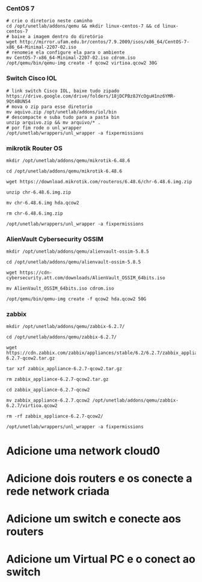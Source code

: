 ### CentOS 7

```
# crie o diretorio neste caminho
cd /opt/unetlab/addons/qemu && mkdir linux-centos-7 && cd linux-centos-7
# baixe a imagem dentro do diretório
wget http://mirror.ufam.edu.br/centos/7.9.2009/isos/x86_64/CentOS-7-x86_64-Minimal-2207-02.iso
# renomeie ela configure ela para o ambiente
mv CentOS-7-x86_64-Minimal-2207-02.iso cdrom.iso
/opt/qemu/bin/qemu-img create -f qcow2 virtioa.qcow2 30G
```

### Switch Cisco IOL
```
# link switch Cisco IOL, baixe tudo zipado
https://drive.google.com/drive/folders/18jDCPBz8JYcOguH1nz6YMR-9Qt4BUN54
# mova o zip para esse diretorio
mv aquivo.zip /opt/unetlab/addons/iol/bin
# descompacte e suba tudo para a pasta bin
unzip arquivo.zip && mv arquivo/* .
# por fim rode o unl_wrapper
/opt/unetlab/wrappers/unl_wrapper -a fixpermissions
```

### mikrotik Router OS
```
mkdir /opt/unetlab/addons/qemu/mikrotik-6.48.6

cd /opt/unetlab/addons/qemu/mikrotik-6.48.6

wget https://download.mikrotik.com/routeros/6.48.6/chr-6.48.6.img.zip

unzip chr-6.48.6.img.zip

mv chr-6.48.6.img hda.qcow2

rm chr-6.48.6.img.zip

/opt/unetlab/wrappers/unl_wrapper -a fixpermissions
```


### AlienVault Cybersecurity OSSIM
```
mkdir /opt/unetlab/addons/qemu/alienvault-ossim-5.8.5

cd /opt/unetlab/addons/qemu/alienvault-ossim-5.8.5

wget https://cdn-cybersecurity.att.com/downloads/AlienVault_OSSIM_64bits.iso

mv AlienVault_OSSIM_64bits.iso cdrom.iso

/opt/qemu/bin/qemu-img create -f qcow2 hda.qcow2 50G
```

### zabbix
```
mkdir /opt/unetlab/addons/qemu/zabbix-6.2.7/

cd /opt/unetlab/addons/qemu/zabbix-6.2.7/

wget https://cdn.zabbix.com/zabbix/appliances/stable/6.2/6.2.7/zabbix_appliance-6.2.7-qcow2.tar.gz

tar xzf zabbix_appliance-6.2.7-qcow2.tar.gz

rm zabbix_appliance-6.2.7-qcow2.tar.gz

cd zabbix_appliance-6.2.7-qcow2

mv zabbix_appliance-6.2.7.qcow2 /opt/unetlab/addons/qemu/zabbix-6.2.7/virtioa.qcow2

rm -rf zabbix_appliance-6.2.7-qcow2/

/opt/unetlab/wrappers/unl_wrapper -a fixpermissions
```






# Adicione uma network cloud0

# Adicione dois routers e os conecte a rede network criada

# Adicione um switch e conecte aos routers

# Adicione um Virtual PC e o conect ao switch




